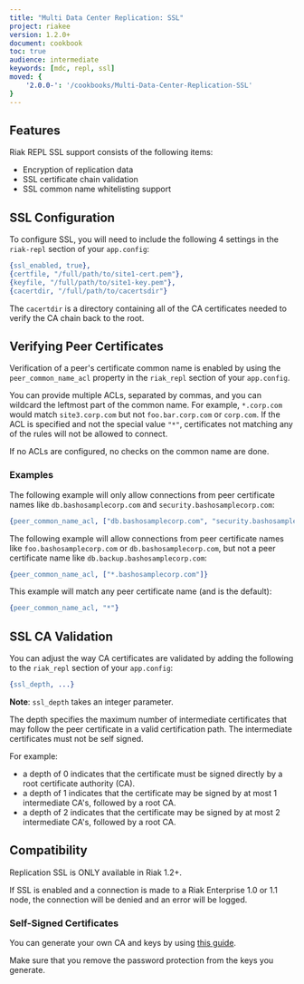 ```yaml
---
title: "Multi Data Center Replication: SSL"
project: riakee
version: 1.2.0+
document: cookbook
toc: true
audience: intermediate
keywords: [mdc, repl, ssl]
moved: {
    '2.0.0-': '/cookbooks/Multi-Data-Center-Replication-SSL'
}
---
```


## Features

Riak REPL SSL support consists of the following items:

  * Encryption of replication data
  * SSL certificate chain validation
  * SSL common name whitelisting support

## SSL Configuration

To configure SSL, you will need to include the following 4 settings in the
`riak-repl` section of your `app.config`:

```erlang
{ssl_enabled, true},
{certfile, "/full/path/to/site1-cert.pem"},
{keyfile, "/full/path/to/site1-key.pem"},
{cacertdir, "/full/path/to/cacertsdir"}
```

The `cacertdir` is a directory containing all of the CA certificates needed to
verify the CA chain back to the root.

## Verifying Peer Certificates

Verification of a peer's certificate common name is enabled by using the 
`peer_common_name_acl` property in the `riak_repl` section of your `app.config`.

You can provide multiple ACLs, separated by commas, and you can wildcard
the leftmost part of the common name. For example, `*.corp.com` would match
`site3.corp.com` but not `foo.bar.corp.com` or `corp.com`. If the ACL is
specified and not the special value `"*"`, certificates not matching any
of the rules will not be allowed to connect.

If no ACLs are configured, no checks on the common name are done.

### Examples

The following example will only allow connections from peer certificate names like `db.bashosamplecorp.com` and `security.bashosamplecorp.com`:

```erlang
{peer_common_name_acl, ["db.bashosamplecorp.com", "security.bashosamplecorp.com"]}
```

The following example will allow connections from peer certificate names like `foo.bashosamplecorp.com` or `db.bashosamplecorp.com`, but not a peer certificate name like `db.backup.bashosamplecorp.com`:

```erlang
{peer_common_name_acl, ["*.bashosamplecorp.com"]}
```

This example will match any peer certificate name (and is the default):

```erlang
{peer_common_name_acl, "*"}
```

## SSL CA Validation

You can adjust the way CA certificates are validated by adding the following to the `riak_repl` section of your `app.config`:

```erlang
{ssl_depth, ...}
```

**Note**: `ssl_depth` takes an integer parameter.

The depth specifies the maximum number of intermediate certificates that may follow the peer certificate in a valid certification path. The intermediate certificates must not be self signed.

For example:

  * a depth of 0 indicates that the certificate must be signed directly by a root certificate authority (CA).
  * a depth of 1 indicates that the certificate may be signed by at most 1 intermediate CA's, followed by a root CA.
  * a depth of 2 indicates that the certificate may be signed by at most 2 intermediate CA's, followed by a root CA.

## Compatibility

Replication SSL is ONLY available in Riak 1.2+.

If SSL is enabled and a connection is made to a Riak Enterprise 1.0 or 1.1 node, the connection will be denied and an error will be logged.

### Self-Signed Certificates

You can generate your own CA and keys by using [this guide](http://www.debian-administration.org/articles/618).

Make sure that you remove the password protection from the keys you generate.
